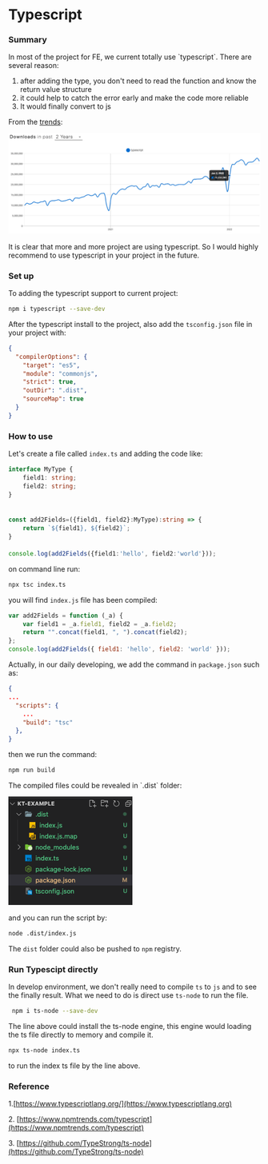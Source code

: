 # Typescript

### Summary

In most of the project for FE, we current totally use \`typescript\`. There are several reason:

1. after adding the type, you don't need to read the function and know the return value structure
2. it could help to catch the error early and make the code more reliable
3. It would finally convert to js

From the [trends](https://www.npmtrends.com/typescript):

![](<../../.gitbook/assets/image (1) (1).png>)

It is clear that more and more project are using typescript. So I would highly recommend to use typescript in your project in the future.



### Set up

To adding the typescript support to current project:

```bash
npm i typescript --save-dev
```

After the typescript install to the project, also add the `tsconfig.json` file in your project with:

```json
{
  "compilerOptions": {
    "target": "es5",
    "module": "commonjs",
    "strict": true,
    "outDir": ".dist",
    "sourceMap": true
  }
}
```

### How to use

Let's create a file called `index.ts`  and adding the code like:

```typescript
interface MyType {
    field1: string;
    field2: string;
}


const add2Fields=({field1, field2}:MyType):string => {
    return `${field1}, ${field2}`;
}

console.log(add2Fields({field1:'hello', field2:'world'}));
```

&#x20;on command line run:

```bash
npx tsc index.ts
```

you will find `index.js` file has been compiled:

```javascript
var add2Fields = function (_a) {
    var field1 = _a.field1, field2 = _a.field2;
    return "".concat(field1, ", ").concat(field2);
};
console.log(add2Fields({ field1: 'hello', field2: 'world' }));
```

Actually, in our daily developing, we add the command in `package.json`  such as:

```json
{
...
  "scripts": {
    ...
    "build": "tsc"
  },
}
```

then we run the command:

```bash
npm run build
```

The compiled files could be revealed in \`.dist\` folder:

![](../../.gitbook/assets/image.png)

and you can run the script by:

```bash
node .dist/index.js
```

The `dist` folder could also be pushed to `npm` registry.



### Run Typescipt directly

In develop environment, we don't really need to compile `ts` to `js` and to see the finally result. What we need to do is direct use `ts-node`  to run the file.

```bash
 npm i ts-node --save-dev
```

The line above could install the ts-node engine, this engine would loading the ts file directly to memory and compile it.

```bash
npx ts-node index.ts
```

to run the index ts file by the line above.

### Reference

1.[https://www.typescriptlang.org/](https://www.typescriptlang.org)

2\. [https://www.npmtrends.com/typescript](https://www.npmtrends.com/typescript)

3\. [https://github.com/TypeStrong/ts-node](https://github.com/TypeStrong/ts-node)



